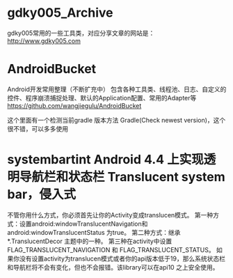 # gdky005_Archive
gdky005常用的一些工具类，对应分享文章的网站是：http://www.gdky005.com

# AndroidBucket
Android开发常用整理（不断扩充中）
包含各种工具类、线程池、日志、自定义的控件、程序崩溃捕捉处理、默认的Application配置、常用的Adapter等
https://github.com/wangjiegulu/AndroidBucket

这个里面有一个检测当前gradle 版本方法 Gradle(Check newest version)，这个很不错，可以多多使用

# systembartint   Android 4.4 上实现透明导航栏和状态栏 Translucent system bar，侵入式
不管你用什么方式，你必须首先让你的Activity变成translucen模式。
第一种方式：设置android:windowTranslucentNavigation和android:windowTranslucentStatus 为true。
第二种方式：继承*.TranslucentDecor 主题中的一种。
第三种在activity中设置FLAG_TRANSLUCENT_NAVIGATION 和 FLAG_TRANSLUCENT_STATUS。
如果你没有设置activity为translucen模式或者你的api版本低于19，那么系统状态栏和导航栏将不会有变化，但也不会报错。该library可以在api10 之上安全使用。
